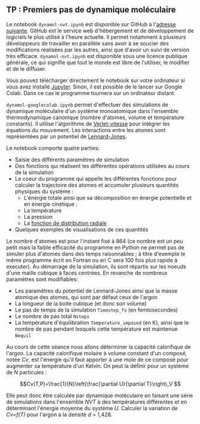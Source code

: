 ## TP : Premiers pas de dynamique moléculaire

Le notebook `dynamol-nvt.ipynb` est disponible sur GitHub à l'[adresse suivante](https://github.com/salanne/dynamol). GitHub est le service web d'hébergement et de développement de logiciels le plus utilisé à l'heure actuelle. Il permet notamment à plusieurs développeurs de travailler en parallèle sans avoir à se soucier des modifications réalisées par les autres, ainsi que d'avoir un suivi de version très efficace. `dynamol-nvt.ipynb` est disponible sous une licence publique générale, ce qui signifie que tout le monde est libre de l'utiliser, le modifier et de le diffuser.

Vous pouvez télécharger directement le notebook sur votre ordinateur si vous avez installé [Jupyter](https://jupyter.org/). Sinon, il est possible de le lancer sur Google Colab. Dans ce cas le programme tournera sur un ordinateur distant. 

`dynamol-googlecolab.ipynb` permet d'effectuer des simulations de dynamique moléculaire d'un système monoatomique dans l'ensemble thermodynamique canonique (nombre d'atomes, volume et température constants). Il utilise l'algorithme de [Verlet-vitesse](https://en.wikipedia.org/wiki/Verlet_integration#Velocity_Verlet) pour intégrer les équations du mouvement. Les interactions entre les atomes sont représentées par un potentiel de [Lennard-Jones](https://fr.wikipedia.org/wiki/Potentiel_de_Lennard-Jones).

Le notebook comporte quatre parties:
- Saisie des différents paramètres de simulation
- Des fonctions qui réalisent les différentes opérations utilisées au cours de la simulation
- Le coeur du programme qui appelle les différentes fonctions pour calculer la trajectoire des atomes et accumuler plusieurs quantités physiques du système :
  - L'énergie totale ainsi que sa décomposition en énergie potentielle et en énergie cinétique : 
  - La température 
  - La pression 
  - La [fonction de distribution radiale](https://fr.wikipedia.org/wiki/Fonction_de_distribution_radiale) 
- Quelques exemples de visualisations de ces quantités

Le nombre d'atomes est pour l'instant fixé à 864 (ce nombre est un peu petit mais la faible efficacité du programme en Python ne permet pas de simuler plus d'atomes dans des temps raisonnables ; à titre d'exemple le même programme écrit en Fortran ou en C sera 100 fois plus rapide à executer). Au démarrage de la simulation, ils sont répartis sur les noeuds d'une maille cubique à faces centrées. En revanche de nombreux paramètres sont modifiables:
- Les paramètres du potentiel de Lennard-Jones ainsi que la masse atomique des atomes, qui sont par défaut ceux de l'argon
- La longueur de la boite cubique (et donc son volume)
- Le pas de temps de la simulation `Timestep_fs` (en femtosecondes) 
- Le nombre de pas total `Nsteps`
- La température d'équilibration `Temperature_imposed` (en K), ainsi que le nombre de pas pendant lesquels cette température est maintenue `Nequil`

Au cours de cette séance nous allons déterminer la capacité calorifique de l'argon. La capacité calorifique molaire à volume constant d'un composé, notée *Cv*, est l'énergie qu'il faut apporter à une mole de ce composé pour augmenter sa température d'un Kelvin. On peut la définir pour un système de *N* particules :

```math
Cv(T,P)=\frac{1}{N}\left(\frac{\partial U}{\partial T}\right)_V 
```

Elle peut donc être calculée par dynamique moléculaire en faisant une série de simulations dans l'ensemble *NVT* à des températures différentes et en déterminant l'énergie moyenne du système *U*. Calculer la variation de *Cv=f(T)* pour l'argon à la densité *d* = 1,428. 






